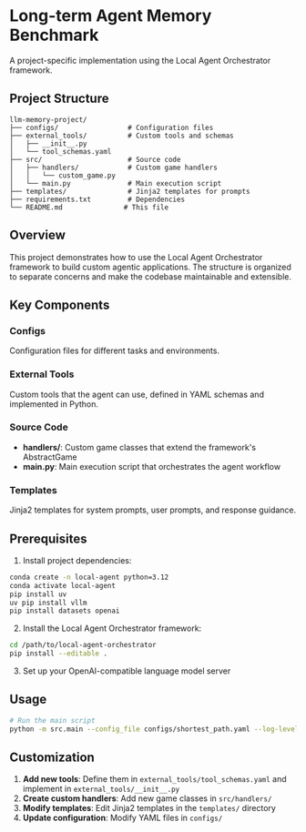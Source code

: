 # Long-term Agent Memory Benchmark

A project-specific implementation using the Local Agent Orchestrator framework.

## Project Structure

```
llm-memory-project/
├── configs/                 # Configuration files
├── external_tools/          # Custom tools and schemas
│   ├── __init__.py
│   └── tool_schemas.yaml
├── src/                     # Source code
│   ├── handlers/            # Custom game handlers
│   │   └── custom_game.py
│   └── main.py              # Main execution script
├── templates/               # Jinja2 templates for prompts
├── requirements.txt         # Dependencies
└── README.md               # This file
```

## Overview

This project demonstrates how to use the Local Agent Orchestrator framework to build custom agentic applications. The structure is organized to separate concerns and make the codebase maintainable and extensible.

## Key Components

### Configs
Configuration files for different tasks and environments.

### External Tools
Custom tools that the agent can use, defined in YAML schemas and implemented in Python.

### Source Code
- **handlers/**: Custom game classes that extend the framework's AbstractGame
- **main.py**: Main execution script that orchestrates the agent workflow

### Templates
Jinja2 templates for system prompts, user prompts, and response guidance.

## Prerequisites

1. Install project dependencies:
```bash
conda create -n local-agent python=3.12
conda activate local-agent
pip install uv
uv pip install vllm
pip install datasets openai
```

2. Install the Local Agent Orchestrator framework:
```bash
cd /path/to/local-agent-orchestrator
pip install --editable .
```

3. Set up your OpenAI-compatible language model server

## Usage

```bash
# Run the main script
python -m src.main --config_file configs/shortest_path.yaml --log-level INFO
```

## Customization

1. **Add new tools**: Define them in `external_tools/tool_schemas.yaml` and implement in `external_tools/__init__.py`
2. **Create custom handlers**: Add new game classes in `src/handlers/`
3. **Modify templates**: Edit Jinja2 templates in the `templates/` directory
4. **Update configuration**: Modify YAML files in `configs/`